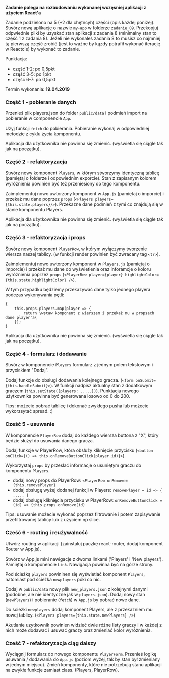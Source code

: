 **Zadanie polega na rozbudowaniu wykonanej wczęsniej aplikacji z użyciem React'a**

Zadanie podzielono na 5 (+2 dla chętncyh) części (opis każdej poniżej).
Stwórz nową aplikację o nazwie `my-app` w folderze `zadanie_09`. 
Przekopjuj odpwiednie pliki by uzyskać stan aplikacji z zadania 8 (minimalny stan to część 1 z zadania 8).
Jeżeli nie wykonałeś zadania 8 to musisz co najmniej tą pierwszą część zrobić (jest to ważne by kązdy potrafił wykonać iterację w Reactcie) by wykonać to zadanie.

Punktacja: 
* część 1-2: po 0,5pkt
* część 3-5: po 1pkt
* część 6-7: po 0,5pkt

Termin wykonania: **19.04.2019**

### Część 1 - pobieranie danych

   Przenieś plik players.json do folder `public/data` i podmień import na pobieranie w componencie `App`.
    
   Użyj funkcji `fetch` do pobierania. Pobieranie wykonaj w odpowiedniej metodzie z cyklu życia komponentu.
   
   Aplikacja dla użytkownika nie powinna się zmienić. (wyświetla się ciągle tak jak na początku).

### Część 2 - refaktoryzacja

   Stwórz nowy komponent `Players`, w którym stworzymy identyczną tablicę (pamiętaj o folderze i odpowiednim exporcie). 
   Stan z zapisanym kolorem wyróżnienia powinien być też przeniesiony do tego komponentu.
   
   Zaimplementuj nowo uwtorzony komponent w `App.js` (pamiętaj o imporcie) i przekaż mu dane poprzez `props` (`<Players players={this.state.players}/>`).
   Przekazne dane podmień z tymi co znajdują się w stanie komponentu Players.
   
   Aplikacja dla użytkownika nie powinna się zmienić. (wyświetla się ciągle tak jak na początku).
   
### Część 3 - refaktoryzacja i props

   Stwórz nowy komponent `PlayerRow`, w którym wyłączymy tworzenie wiersza naszej tablicy. (w funkcji render powinien być zwracany tag `<tr>`).
   
   Zaimplementuj nowo uwtorzony komponent w `Players.js` (pamiętaj o imporcie) i przekaż mu dane do wyświetlenia oraz inforamcje o koloru wyróżnienia
   poprzez `props` (`<PlayerRow player={player} highlightColor={this.state.highlightColor} />`).
   
   W tym przypadku będziemy przekazywać dane tylko jednego playera podczas wykonywania pętli:
   
    {
        this.props.players.map(player => {
            return \wstaw komponent z wierszem i przekaż mu w propsach dane player'a\
        });
    }
    
   Aplikacja dla użytkownika nie powinna się zmienić. (wyświetla się ciągle tak jak na początku).
   
### Część 4 - formularz i dodawanie
   
   Stwórz w komponencie `Players` formularz z jednym polem tekstowym i przyciskiem "Dodaj". 
   
   Dodaj funkcje do obsługi dodawania kolejnego gracza. (`<form onSubmit={this.handleSubmit}>`). W funkcji nadpisz aktualny stan z dodatkowym graczem (`this.setState({players: .....})`).
   Punktacja nowego użytkownika powinna być generowana losowo od 0 do 200.
   
   Tips: możecie pobrać tablicę i dokonać zwykłego pusha lub możecie wykorzsytać spread. :)
   
### Cześć 5 - usuwanie

   W komponencie `PlayerRow` dodaj do każdego wiersza buttona z "X", który będzie służył do usuwania danego gracza.
   
   Dodaj funkcje w PlayerRow, która obsłuży kliknięcie przycisku (`<button onClick={() => this.onRemoveButtonClick(player.id)}>`).
   
   Wykorzystaj `props` by przesłać informacje o usuniętym graczu do komponentu `Players`.
   
   * dodaj nowy props do PlayerRow: `<PlayerRow onRemove={this.removePlayer}`
   * dodaj obsługę wyżej dodanej funkcji w Players: `removePlayer = id => { ..... }`
   * dodaj obslugę kliknięcia przycisku w PlayerRow: `onRemoveButtonClick = (id) => {this.props.onRemove(id)`
   
   Tips: usuwanie możecie wykonać poprzez filtrowanie i potem zapisywanie przefiltrowanej tablicy lub z użyciem np slice.
   
### Cześć 6 - routing i reużywalność

   Utwórz routing w aplikacji (zainstaluj paczkę react-router, dodaj komponent Router w App.js).
   
   Stwórz w App.js mini nawigacje z dwoma linkami ('Players' i 'New players'). Pamiętaj o komponencie `Link`. Nawigacja powinna być na górze strony.
   
   Pod ścieżką `players` powininen się wyświetlać komponent `Players`, natomiast pod ścieżka `newplayers` póki co nic.
   
   Dodaj w `public/data` nowy plik `new_players.json` z kolejnymi danymi (podobne, ale nie identyczne jak w `players.json`).
   Dodaj nowy stan (`newPlayers`) i pobieranie (`fetch`) w `App.js` by pobrać nowe dane.
   
   Do ścieżki `newplayers` dodaj komponent Players, ale z przekazniem mu nowej tablicy. (`<Players players={this.state.newPlayers} />`)
   
   Akutlanie uzytkownik powinien widzieć dwie różne listy graczy i w każdej z nich może dodawać i usuwać graczy oraz zmieniać kolor wyróżnienia.
   
### Cześć 7 - refaktoryzacja ciąg dalszy

   Wyciągnij formularz do nowego komponentu `PlayerForm`. 
   Przenieś logikę usuwania / dodawania do `App.js` (poziom wyżej, tak by stan był zmieniany w jednym miejscu).
   Zmień komponenty, które nie potrzebują stanu aplikacji na zwykłe funkcje zamiast class. (Players, PlayerRow).
   
